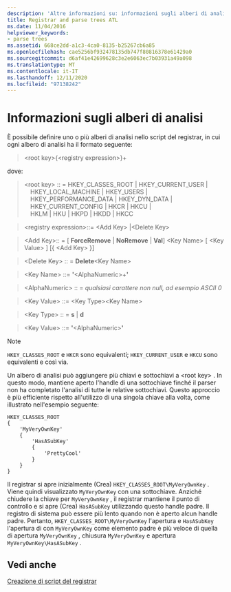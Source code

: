 ```yaml
---
description: 'Altre informazioni su: informazioni sugli alberi di analisi'
title: Registrar and parse trees ATL
ms.date: 11/04/2016
helpviewer_keywords:
- parse trees
ms.assetid: 668ce2dd-a1c3-4ca0-8135-b25267cb6a85
ms.openlocfilehash: cae5256bf932478135db747f80816378e61429a0
ms.sourcegitcommit: d6af41e42699628c3e2e6063ec7b03931a49a098
ms.translationtype: MT
ms.contentlocale: it-IT
ms.lasthandoff: 12/11/2020
ms.locfileid: "97138242"
---
```

# <a name="understanding-parse-trees"></a>Informazioni sugli alberi di analisi

È possibile definire uno o più alberi di analisi nello script del registrar, in cui ogni albero di analisi ha il formato seguente:

> \<root key>{\<registry expression>}+

dove:

> \<root key> :: = HKEY_CLASSES_ROOT \| HKEY_CURRENT_USER \|\
> &emsp;HKEY_LOCAL_MACHINE \| HKEY_USERS \|\
> &emsp;HKEY_PERFORMANCE_DATA \| HKEY_DYN_DATA \|\
> &emsp;HKEY_CURRENT_CONFIG \| HKCR \| HKCU \|\
> &emsp;HKLM \| HKU \| HKPD \| HKDD \| HKCC

> \<registry expression>::= \<Add Key> \|\<Delete Key>

> \<Add Key>:: = \[ **ForceRemove** \| **NoRemove** \| **Val**] \<Key Name> [ \<Key Value> ] [{ \<Add Key> }]

> \<Delete Key> :: = **Delete**\<Key Name>

> \<Key Name> ::= **'**\<AlphaNumeric>+**'**

> \<AlphaNumeric> :: = *qualsiasi carattere non null, ad esempio ASCII 0*

> \<Key Value> ::= \<Key Type>\<Key Name>

> \<Key Type> :: = **s** \| **d**

> \<Key Value> ::= **'**\<AlphaNumeric>**'**

> [!NOTE]
> `HKEY_CLASSES_ROOT` e `HKCR` sono equivalenti; `HKEY_CURRENT_USER` e `HKCU` sono equivalenti e così via.

Un albero di analisi può aggiungere più chiavi e sottochiavi a \<root key> . In questo modo, mantiene aperto l'handle di una sottochiave finché il parser non ha completato l'analisi di tutte le relative sottochiavi. Questo approccio è più efficiente rispetto all'utilizzo di una singola chiave alla volta, come illustrato nell'esempio seguente:

```rgs
HKEY_CLASSES_ROOT
{
    'MyVeryOwnKey'
    {
        'HasASubKey'
        {
            'PrettyCool'
        }
    }
}
```

Il registrar si apre inizialmente (Crea) `HKEY_CLASSES_ROOT\MyVeryOwnKey` . Viene quindi visualizzato `MyVeryOwnKey` con una sottochiave. Anziché chiudere la chiave per `MyVeryOwnKey` , il registrar mantiene il punto di controllo e si apre (Crea) `HasASubKey` utilizzando questo handle padre. Il registro di sistema può essere più lento quando non è aperto alcun handle padre. Pertanto, `HKEY_CLASSES_ROOT\MyVeryOwnKey` l'apertura e `HasASubKey` l'apertura di con `MyVeryOwnKey` come elemento padre è più veloce di quella di apertura `MyVeryOwnKey` , chiusura `MyVeryOwnKey` e apertura `MyVeryOwnKey\HasASubKey` .

## <a name="see-also"></a>Vedi anche

[Creazione di script del registrar](../atl/creating-registrar-scripts.md)
